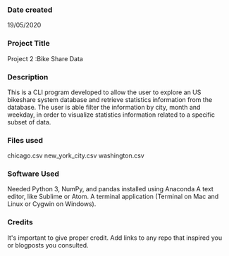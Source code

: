 ### Date created
19/05/2020

### Project Title
Project 2 :Bike Share Data


### Description
This is a CLI program developed to allow the user to explore an US bikeshare system database and retrieve statistics information from the database. The user is able filter the information by city, month and weekday, in order to visualize statistics information related to a specific subset of data.

### Files used
chicago.csv
new_york_city.csv
washington.csv

### Software Used
Needed Python 3, NumPy, and pandas installed using Anaconda
A text editor, like Sublime or Atom.
A terminal application (Terminal on Mac and Linux or Cygwin on Windows).

### Credits
It's important to give proper credit. Add links to any repo that inspired you or blogposts you consulted.

